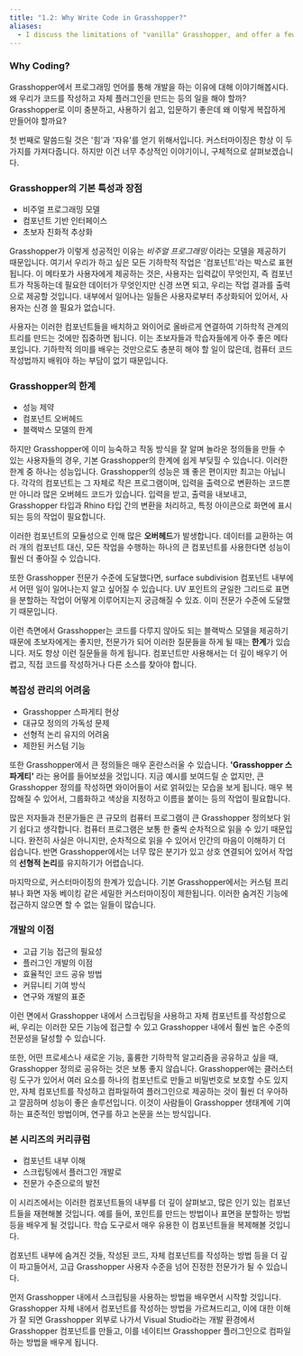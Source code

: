 ```yaml
---
title: "1.2: Why Write Code in Grasshopper?"
aliases:
  - I discuss the limitations of "vanilla" Grasshopper, and offer a few reasons why custom code could be benefitial for you.
---
```

### Why Coding?
Grasshopper에서 프로그래밍 언어를 통해 개발을 하는 이유에 대해 이야기해봅시다. 왜 우리가 코드를 작성하고 자체 플러그인을 만드는 등의 일을 해야 할까? Grasshopper로 이미 충분하고, 사용하기 쉽고, 입문하기 좋은데 왜 이렇게 복잡하게 만들어야 할까요?

첫 번째로 말씀드릴 것은 '힘'과 '자유'를 얻기 위해서입니다. 커스터마이징은 항상 이 두 가지를 가져다줍니다. 하지만 이건 너무 추상적인 이야기이니, 구체적으로 살펴보겠습니다.

### Grasshopper의 기본 특성과 장점
- 비주얼 프로그래밍 모델
- 컴포넌트 기반 인터페이스
- 초보자 친화적 추상화

Grasshopper가 이렇게 성공적인 이유는 *비주얼 프로그래밍* 이라는 모델을 제공하기 때문입니다. 여기서 우리가 하고 싶은 모든 기하학적 작업은 '컴포넌트'라는 박스로 표현됩니다. 이 메타포가 사용자에게 제공하는 것은, 사용자는 입력값이 무엇인지, 즉 컴포넌트가 작동하는데 필요한 데이터가 무엇인지만 신경 쓰면 되고, 우리는 작업 결과를 출력으로 제공할 것입니다. 내부에서 일어나는 일들은 사용자로부터 추상화되어 있어서, 사용자는 신경 쓸 필요가 없습니다.

사용자는 이러한 컴포넌트들을 배치하고 와이어로 올바르게 연결하여 기하학적 관계의 트리를 만드는 것에만 집중하면 됩니다. 이는 초보자들과 학습자들에게 아주 좋은 메타포입니다. 기하학적 의미를 배우는 것만으로도 충분히 해야 할 일이 많은데, 컴퓨터 코드 작성법까지 배워야 하는 부담이 없기 때문입니다.

### Grasshopper의 한계
- 성능 제약
- 컴포넌트 오버헤드
- 블랙박스 모델의 한계

하지만 Grasshopper에 이미 능숙하고 작동 방식을 잘 알며 놀라운 정의들을 만들 수 있는 사용자들의 경우, 기본 Grasshopper의 한계에 쉽게 부딪힐 수 있습니다. 이러한 한계 중 하나는 성능입니다. Grasshopper의 성능은 꽤 좋은 편이지만 최고는 아닙니다. 각각의 컴포넌트는 그 자체로 작은 프로그램이며, 입력을 출력으로 변환하는 코드뿐만 아니라 많은 오버헤드 코드가 있습니다. 입력을 받고, 출력을 내보내고, Grasshopper 타입과 Rhino 타입 간의 변환을 처리하고, 특정 아이콘으로 화면에 표시되는 등의 작업이 필요합니다.

이러한 컴포넌트의 모듈성으로 인해 많은 **오버헤드**가 발생합니다. 데이터를 교환하는 여러 개의 컴포넌트 대신, 모든 작업을 수행하는 하나의 큰 컴포넌트를 사용한다면 성능이 훨씬 더 좋아질 수 있습니다.

또한 Grasshopper 전문가 수준에 도달했다면, surface subdivision 컴포넌트 내부에서 어떤 일이 일어나는지 알고 싶어질 수 있습니다. UV 포인트의 균일한 그리드로 표면을 분할하는 작업이 어떻게 이루어지는지 궁금해질 수 있죠. 이미 전문가 수준에 도달했기 때문입니다.

이런 측면에서 Grasshopper는 코드를 다루지 않아도 되는 블랙박스 모델을 제공하기 때문에 초보자에게는 좋지만, 전문가가 되어 이러한 질문들을 하게 될 때는 **한계**가 있습니다. 저도 항상 이런 질문들을 하게 됩니다. 컴포넌트만 사용해서는 더 깊이 배우기 어렵고, 직접 코드를 작성하거나 다른 소스를 찾아야 합니다.

### 복잡성 관리의 어려움
- Grasshopper 스파게티 현상
- 대규모 정의의 가독성 문제
- 선형적 논리 유지의 어려움
- 제한된 커스텀 기능

또한 Grasshopper에서 큰 정의들은 매우 혼란스러울 수 있습니다. **'Grasshopper 스파게티'** 라는 용어를 들어보셨을 것입니다. 지금 예시를 보여드릴 순 없지만, 큰 Grasshopper 정의를 작성하면 와이어들이 서로 얽혀있는 모습을 보게 됩니다. 매우 복잡해질 수 있어서, 그룹화하고 색상을 지정하고 이름을 붙이는 등의 작업이 필요합니다.

많은 저자들과 전문가들은 큰 규모의 컴퓨터 프로그램이 큰 Grasshopper 정의보다 읽기 쉽다고 생각합니다. 컴퓨터 프로그램은 보통 한 줄씩 순차적으로 읽을 수 있기 때문입니다. 완전히 사실은 아니지만, 순차적으로 읽을 수 있어서 인간의 마음이 이해하기 더 쉽습니다. 반면 Grasshopper에서는 너무 많은 분기가 있고 상호 연결되어 있어서 작업의 **선형적 논리**를 유지하기가 어렵습니다.

마지막으로, 커스터마이징의 한계가 있습니다. 기본 Grasshopper에서는 커스텀 프리뷰나 화면 자동 베이킹 같은 세밀한 커스터마이징이 제한됩니다. 이러한 숨겨진 기능에 접근하지 않으면 할 수 없는 일들이 많습니다.

### 개발의 이점
- 고급 기능 접근의 필요성
- 플러그인 개발의 이점
- 효율적인 코드 공유 방법
- 커뮤니티 기여 방식
- 연구와 개발의 표준

이런 면에서 Grasshopper 내에서 스크립팅을 사용하고 자체 컴포넌트를 작성함으로써, 우리는 이러한 모든 기능에 접근할 수 있고 Grasshopper 내에서 훨씬 높은 수준의 전문성을 달성할 수 있습니다.

또한, 어떤 프로세스나 새로운 기능, 훌륭한 기하학적 알고리즘을 공유하고 싶을 때, Grasshopper 정의로 공유하는 것은 보통 좋지 않습니다. Grasshopper에는 클러스터링 도구가 있어서 여러 요소를 하나의 컴포넌트로 만들고 비밀번호로 보호할 수도 있지만, 자체 컴포넌트를 작성하고 컴파일하여 플러그인으로 제공하는 것이 훨씬 더 우아하고 깔끔하며 성능이 좋은 솔루션입니다. 이것이 사람들이 Grasshopper 생태계에 기여하는 표준적인 방법이며, 연구를 하고 논문을 쓰는 방식입니다.

### 본 시리즈의 커리큐럼
- 컴포넌트 내부 이해
- 스크립팅에서 플러그인 개발로
- 전문가 수준으로의 발전

이 시리즈에서는 이러한 컴포넌트들의 내부를 더 깊이 살펴보고, 많은 인기 있는 컴포넌트들을 재현해볼 것입니다. 예를 들어, 포인트를 만드는 방법이나 표면을 분할하는 방법 등을 배우게 될 것입니다. 학습 도구로서 매우 유용한 이 컴포넌트들을 복제해볼 것입니다.

컴포넌트 내부에 숨겨진 것들, 작성된 코드, 자체 컴포넌트를 작성하는 방법 등을 더 깊이 파고들어서, 고급 Grasshopper 사용자 수준을 넘어 진정한 전문가가 될 수 있습니다.

먼저 Grasshopper 내에서 스크립팅을 사용하는 방법을 배우면서 시작할 것입니다. Grasshopper 자체 내에서 컴포넌트를 작성하는 방법을 가르쳐드리고, 이에 대한 이해가 잘 되면 Grasshopper 외부로 나가서 Visual Studio라는 개발 환경에서 Grasshopper 컴포넌트를 만들고, 이를 네이티브 Grasshopper 플러그인으로 컴파일하는 방법을 배우게 됩니다.
